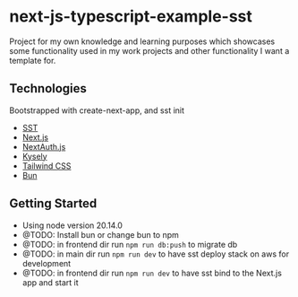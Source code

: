 # next-js-typescript-example-sst

Project for my own knowledge and learning purposes which showcases some functionality used in my work projects
and other functionality I want a template for.

## Technologies
Bootstrapped with create-next-app, and sst init
- [SST](https://sst.dev/)
- [Next.js](https://nextjs.org)
- [NextAuth.js](https://next-auth.js.org)
- [Kysely](https://kysely.dev/)
- [Tailwind CSS](https://tailwindcss.com)
- [Bun](https://bun.sh/)

## Getting Started
- Using node version 20.14.0
- @TODO: Install bun or change bun to npm
- @TODO: in frontend dir run `npm run db:push` to migrate db
- @TODO: in main dir run `npm run dev` to have sst deploy stack on aws for development
- @TODO: in frontend dir run `npm run dev` to have sst bind to the Next.js app and start it